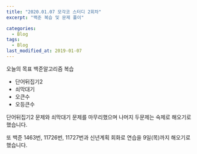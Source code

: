 ```yaml
---
title: "2020.01.07 모각코 스터디 2회차"
excerpt: "백준 복습 및 문제 풀이"

categories:
  - Blog
tags:
  - Blog
last_modified_at: 2019-01-07
---
```

오늘의 목표 백준알고리즘 복습
- 단어뒤집기2
- 쇠막대기
- 오큰수
- 오등큰수

단어뒤집기2 문제와 쇠막대기 문제를 마무리했으며 나머지 두문제는 숙제로 해오기로 했습니다.

또 백준 1463번, 11726번, 11727번과 신년계획 회화로 연습을 9일(목)까지 해오기로 했습니다.
